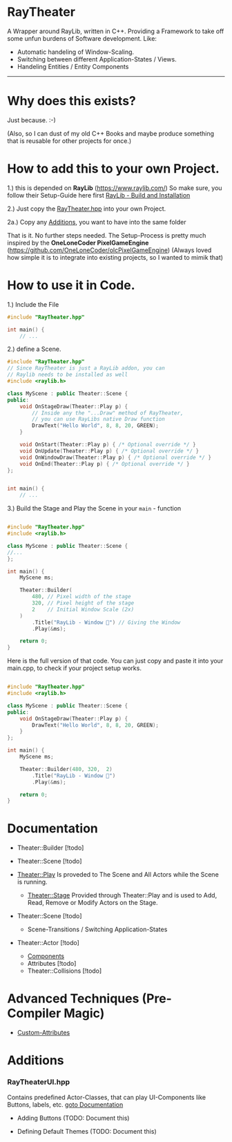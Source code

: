 # RayTheater

A Wrapper around RayLib, written in C++.
Providing a Framework to take off some unfun burdens of Software development.
Like:

- Automatic handeling of Window-Scaling.
- Switching between different Application-States / Views.
- Handeling Entities / Entity Components

---

# Why does this exists?

Just because. :-)

(Also, so I can dust of my old C++ Books and maybe produce something that is reusable for other projects for once.)

# How to add this to your own Project.

1.) this is depended on **RayLib** (https://www.raylib.com/)
So make sure, you follow their Setup-Guide here first [RayLib - Build and Installation](https://github.com/raysan5/raylib?tab=readme-ov-file#build-and-installation)

2.) Just copy the [RayTheater.hpp](./src/lib/RayTheater.hpp) into your own Project.

2a.) Copy any [Additions](#additions), you want to have into the same folder

That is it. No further steps needed.
The Setup-Process is pretty much inspired by the
**OneLoneCoder PixelGameEngine** (https://github.com/OneLoneCoder/olcPixelGameEngine)
(Always loved how simple it is to integrate into existing projects, so I wanted to mimik that)

# How to use it in Code.

1.) Include the File

```cpp
#include "RayTheater.hpp"

int main() {
    // ...
```

2.) define a Scene.

```cpp
#include "RayTheater.hpp"
// Since RayTheater is just a RayLib addon, you can
// Raylib needs to be installed as well
#include <raylib.h>

class MyScene : public Theater::Scene {
public:
    void OnStageDraw(Theater::Play p) {
        // Inside any the "...Draw" method of RayTheater,
        // you can use RayLibs native Draw function
        DrawText("Hello World", 8, 8, 20, GREEN);
    }

    void OnStart(Theater::Play p) { /* Optional override */ }
    void OnUpdate(Theater::Play p) { /* Optional override */ }
    void OnWindowDraw(Theater::Play p) { /* Optional override */ }
    void OnEnd(Theater::Play p) { /* Optional override */ }
};


int main() {
    // ...
```

3.) Build the Stage and Play the Scene in your `main` - function

```cpp

#include "RayTheater.hpp"
#include <raylib.h>

class MyScene : public Theater::Scene {
//...
};

int main() {
    MyScene ms;

    Theater::Builder(
        480, // Pixel width of the stage
        320, // Pixel height of the stage
        2    // Initial Window Scale (2x)
    )
        .Title("RayLib - Window 🎉") // Giving the Window
        .Play(&ms);

    return 0;
}
```

Here is the full version of that code. You can just copy and paste it into your main.cpp, to check if your project setup works.

```cpp

#include "RayTheater.hpp"
#include <raylib.h>

class MyScene : public Theater::Scene {
public:
    void OnStageDraw(Theater::Play p) {
        DrawText("Hello World", 8, 8, 20, GREEN);
    }
};

int main() {
    MyScene ms;

    Theater::Builder(480, 320,  2)
        .Title("RayLib - Window 🎉")
        .Play(&ms);

    return 0;
}
```

# Documentation

- Theater::Builder [!todo]

- Theater::Scene [!todo]

- [Theater::Play](./docs/play.md)
  Is proveded to The Scene and All Actors while the Scene is running.

  - [Theater::Stage](./docs/stage.md)
    Provided through Theater::Play and is used to Add, Read, Remove or Modify Actors on the Stage.

- Theater::Scene [!todo]
   - Scene-Transitions / Switching Application-States

- Theater::Actor [!todo]
  - [Components](./docs/components.md)
  - Attributes [!todo]
  - Theater::Collisions [!todo]



# Advanced Techniques (Pre-Compiler Magic)

- [Custom-Attributes](./docs/custom_attributes.md)

# Additions

### RayTheaterUI.hpp

Contains predefined Actor-Classes, that can play UI-Components like Buttons, labels, etc.
[goto Documentation](./docs/additions/ui.md)

- Adding Buttons (TODO: Document this)

- Defining Default Themes (TODO: Document this)
